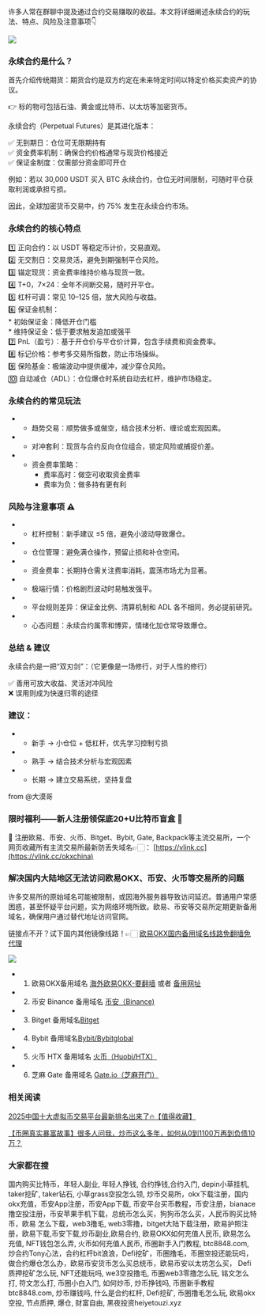 许多人常在群聊中提及通过合约交易赚取的收益。本文将详细阐述永续合约的玩法、特点、风险及注意事项👇

[![](https://307e939.webp.li/20250828150518855.png)](https://btc8848.com/top-10-exchanges)

### 永续合约是什么？

首先介绍传统期货：期货合约是双方约定在未来特定时间以特定价格买卖资产的协议。

👉 标的物可包括石油、黄金或比特币、以太坊等加密货币。

永续合约（Perpetual Futures）是其进化版本：

✅ 无到期日：仓位可无限期持有  
✅ 资金费率机制：确保合约价格通常与现货价格接近  
✅ 保证金制度：仅需部分资金即可开仓  

例如：若以 30,000 USDT 买入 BTC 永续合约，仓位无时间限制，可随时平仓获取利润或承担亏损。

因此，全球加密货币交易中，约 75% 发生在永续合约市场。

### 永续合约的核心特点
1️⃣ 正向合约：以 USDT 等稳定币计价，交易直观。  
2️⃣ 无交割日：交易灵活，避免到期强制平仓风险。  
3️⃣ 锚定现货：资金费率维持价格与现货一致。  
4️⃣ T+0，7×24：全年不间断交易，随时开平仓。  
5️⃣ 杠杆可调：常见 10–125 倍，放大风险与收益。  
6️⃣ 保证金机制：  
    * 初始保证金：降低开仓门槛  
    * 维持保证金：低于要求触发追加或强平  
7️⃣ PnL（盈亏）：基于开仓价与平仓价计算，包含手续费和资金费率。  
8️⃣ 标记价格：参考多交易所指数，防止市场操纵。  
9️⃣ 保险基金：极端波动中提供缓冲，减少穿仓风险。  
🔟 自动减仓（ADL）：仓位爆仓时系统自动去杠杆，维护市场稳定。  

### 永续合约的常见玩法
- * 趋势交易：顺势做多或做空，结合技术分析、缠论或宏观因素。  
- * 对冲套利：现货与合约反向仓位组合，锁定风险或捕捉价差。  
- * 资金费率策略：  
    * 费率高时：做空可收取资金费率  
    * 费率为负：做多持有更有利  

### 风险与注意事项 ⚠️

- * 杠杆控制：新手建议 ≤5 倍，避免小波动导致爆仓。  
- * 仓位管理：避免满仓操作，预留止损和补仓空间。  
- * 资金费率：长期持仓需关注费率消耗，震荡市场尤为显著。  
- * 极端行情：价格剧烈波动时易触发强平。  
- * 平台规则差异：保证金比例、清算机制和 ADL 各不相同，务必提前研究。  
- * 心态问题：永续合约属零和博弈，情绪化加仓常导致爆仓。  

### 总结 & 建议

永续合约是一把“双刃剑”：（它更像是一场修行，对于人性的修行）

✅ 善用可放大收益、灵活对冲风险  
❌ 误用则成为快速归零的途径  

### 建议：

- * 新手 → 小仓位 + 低杠杆，优先学习控制亏损  
- * 熟手 → 结合技术分析与宏观因素  
- * 长期 → 建立交易系统，坚持复盘  

from @大漠哥

### 限时福利——新人注册领保底20+U比特币盲盒 🎁
🎁 注册欧易、币安、火币、Bitget、Bybit, Gate, Backpack等主流交易所，一个网页收藏所有主流交易所最新防丢失域名👉🏻： [https://vlink.cc](https://vlink.cc/okxchina)

### 解决国内大陆地区无法访问欧易OKX、币安、火币等交易所的问题
许多交易所的原始域名可能被限制，或因海外服务器导致访问延迟。普通用户常感困惑，甚至怀疑平台问题，实为网络环境所致。欧易、币安等交易所定期更新备用域名，确保用户通过替代地址访问官网。

链接点不开？试下国内其他镜像线路！👉🏻 [欧易OKX国内备用域名线路免翻墙免代理](https://vlink.cc/okxcn)

[![](https://307e939.webp.li/20250812124552161.png)](https://vlink.cc/okxcn)

- 1. 欧易OKX备用域名 [海外欧易OKX-要翻墙](https://www.okx.com/join/18639032) 或者 [备用网址](https://www.oucnyi.net/zh-hans/join/18639032)  
- 2. 币安 Binance 备用域名 [币安（Binance)](https://accounts.binance.com/zh-CN/register?ref=36457687)  
- 3. Bitget 备用域名[Bitget](https://www.bitget.com/zh-CN/referral/register?from=referral&clacCode=VRNEYUTR)  
- 4. Bybit 备用域名[Bybit/Bybitglobal](https://www.bybitglobal.com/zh-MY/invite/?ref=VMKORMM)  
- 5. 火币 HTX 备用域名 [火币（Huobi/HTX）](https://www.htx.com/invite/zh-cn/1f?invite_code=whf45223)  
- 6. 芝麻 Gate 备用域名 [Gate.io（芝麻开门）](https://www.gate.io/zh/signup?ref_type=103&ref=A1ERAQ)  

### 相关阅读
[2025中国十大虚拟币交易平台最新排名出来了🔥【值得收藏】](https://btc8848.com/top-10-exchanges/)  

[【币圈真实暴富故事】很多人问我，炒币这么多年，如何从0到1100万再到负债10万？](https://heiyetouzi.xyz/biquanstory001/)  

### 大家都在搜
国内购买比特币，年轻人副业, 年轻人挣钱, 合约挣钱,合约入门, depin小草挂机, taker挖矿, taker钻石, 小草grass空投怎么领, 炒币交易所，okx下载注册，国内okx充值，币安App注册，币安App下载, 币安平台买币教程，币安注册，bianace撸空投注册，币安苹果手机下载，总统币怎么买，狗狗币怎么买，人民币购买比特币，欧易 怎么下载，web3撸毛, web3零撸，bitget大陆下载注册，欧易护照注册，欧易下载,币安下载,炒币副业,欧易合约, 欧易OKX如何充值人民币, 欧易怎么充值, NFT钱包怎么弄, 火币如何充值人民币, 币圈新手入门教程, btc8848.com, 炒合约Tony心法，合约杠杆bit浪浪，Defi挖矿，币圈撸毛，币圈空投还能玩吗，做合约爆仓怎么办，欧易币安货币怎么买总统币，欧易币安以太坊怎么买， Defi质押挖矿怎么玩, NFT还能玩吗, we3空投撸毛, 币圈web3零撸怎么玩, 铭文怎么打, 符文怎么打, 币圈小白入门, 如何炒币, 炒币挣钱吗, 币圈新手教程btc8848.com, 炒币赚钱吗, 什么是合约杠杆, Defi挖矿, 币圈撸毛怎么玩, 欧易okx空投, 节点质押, 爆仓, 财富自由, 黑夜投资heiyetouzi.xyz
